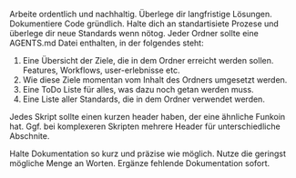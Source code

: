 Arbeite ordentlich und nachhaltig. Überlege dir langfristige Lösungen. Dokumentiere Code gründlich. Halte dich an standartisiete Prozese und überlege dir neue Standards wenn nötog. Jeder Ordner sollte eine AGENTS.md Datei enthalten, in der folgendes steht:
1. Eine Übersicht der Ziele, die in dem Ordner erreicht werden sollen. Features, Workflows, user-erlebnisse etc.
2. Wie diese Ziele momentan vom Inhalt des Ordners umgesetzt werden.
3. Eine ToDo Liste für alles, was dazu noch getan werden muss.
4. Eine Liste aller Standards, die in dem Ordner verwendet werden.

Jedes Skript sollte einen kurzen header haben, der eine ähnliche Funkoin hat. Ggf. bei komplexeren Skripten mehrere Header für unterschiedliche Abschnite.

Halte Dokumentation so kurz und präzise wie möglich. Nutze die geringst mögliche Menge an Worten.
Ergänze fehlende Dokumentation sofort.

